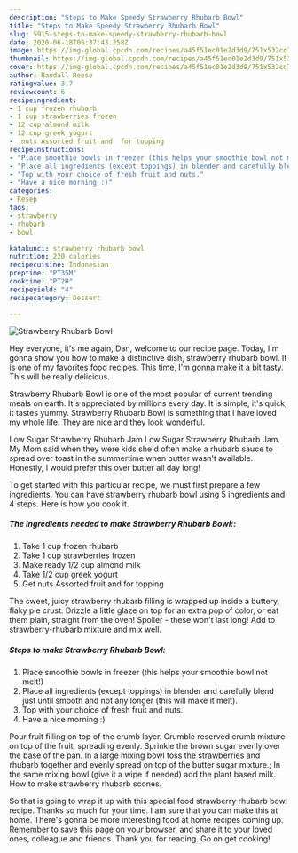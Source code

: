 ```yaml
---
description: "Steps to Make Speedy Strawberry Rhubarb Bowl"
title: "Steps to Make Speedy Strawberry Rhubarb Bowl"
slug: 5915-steps-to-make-speedy-strawberry-rhubarb-bowl
date: 2020-06-18T06:37:43.258Z
image: https://img-global.cpcdn.com/recipes/a45f51ec01e2d3d9/751x532cq70/strawberry-rhubarb-bowl-recipe-main-photo.jpg
thumbnail: https://img-global.cpcdn.com/recipes/a45f51ec01e2d3d9/751x532cq70/strawberry-rhubarb-bowl-recipe-main-photo.jpg
cover: https://img-global.cpcdn.com/recipes/a45f51ec01e2d3d9/751x532cq70/strawberry-rhubarb-bowl-recipe-main-photo.jpg
author: Randall Reese
ratingvalue: 3.7
reviewcount: 6
recipeingredient:
- 1 cup frozen rhubarb
- 1 cup strawberries frozen
- 12 cup almond milk
- 12 cup greek yogurt
-  nuts Assorted fruit and  for topping
recipeinstructions:
- "Place smoothie bowls in freezer (this helps your smoothie bowl not melt!)"
- "Place all ingredients (except toppings) in blender and carefully blend just until smooth and not any longer (this will make it melt)."
- "Top with your choice of fresh fruit and nuts."
- "Have a nice morning :)"
categories:
- Resep
tags:
- strawberry
- rhubarb
- bowl

katakunci: strawberry rhubarb bowl
nutrition: 220 calories
recipecuisine: Indonesian
preptime: "PT35M"
cooktime: "PT2H"
recipeyield: "4"
recipecategory: Dessert

---
```



![Strawberry Rhubarb Bowl](https://img-global.cpcdn.com/recipes/a45f51ec01e2d3d9/751x532cq70/strawberry-rhubarb-bowl-recipe-main-photo.jpg)

Hey everyone, it's me again, Dan, welcome to our recipe page. Today, I'm gonna show you how to make a distinctive dish, strawberry rhubarb bowl. It is one of my favorites food recipes. This time, I'm gonna make it a bit tasty. This will be really delicious.

Strawberry Rhubarb Bowl is one of the most popular of current trending meals on earth. It's appreciated by millions every day. It is simple, it's quick, it tastes yummy. Strawberry Rhubarb Bowl is something that I have loved my whole life. They are nice and they look wonderful.

Low Sugar Strawberry Rhubarb Jam Low Sugar Strawberry Rhubarb Jam. My Mom said when they were kids she&#39;d often make a rhubarb sauce to spread over toast in the summertime when butter wasn&#39;t available. Honestly, I would prefer this over butter all day long!


To get started with this particular recipe, we must first prepare a few ingredients. You can have strawberry rhubarb bowl using 5 ingredients and 4 steps. Here is how you cook it.

##### The ingredients needed to make Strawberry Rhubarb Bowl::

1. Take 1 cup frozen rhubarb
1. Take 1 cup strawberries frozen
1. Make ready 1/2 cup almond milk
1. Take 1/2 cup greek yogurt
1. Get  nuts Assorted fruit and  for topping


The sweet, juicy strawberry rhubarb filling is wrapped up inside a buttery, flaky pie crust. Drizzle a little glaze on top for an extra pop of color, or eat them plain, straight from the oven! Spoiler - these won&#39;t last long! Add to strawberry-rhubarb mixture and mix well. 

##### Steps to make Strawberry Rhubarb Bowl:

1. Place smoothie bowls in freezer (this helps your smoothie bowl not melt!)
1. Place all ingredients (except toppings) in blender and carefully blend just until smooth and not any longer (this will make it melt).
1. Top with your choice of fresh fruit and nuts.
1. Have a nice morning :)


Pour fruit filling on top of the crumb layer. Crumble reserved crumb mixture on top of the fruit, spreading evenly. Sprinkle the brown sugar evenly over the base of the pan. In a large mixing bowl toss the strawberries and rhubarb together and evenly spread on top of the butter sugar mixture.; In the same mixing bowl (give it a wipe if needed) add the plant based milk. How to make strawberry rhubarb scones. 

So that is going to wrap it up with this special food strawberry rhubarb bowl recipe. Thanks so much for your time. I am sure that you can make this at home. There's gonna be more interesting food at home recipes coming up. Remember to save this page on your browser, and share it to your loved ones, colleague and friends. Thank you for reading. Go on get cooking!
